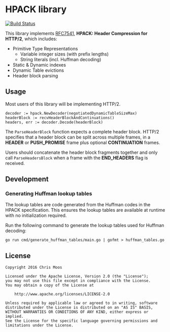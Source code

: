 # HPACK library

[![Build Status](https://travis-ci.org/chrismoos/hpack.svg?branch=master)](https://travis-ci.org/chrismoos/hpack)

This library implements [RFC7541](https://tools.ietf.org/html/rfc7541), **HPACK: Header Compression for HTTP/2**, which includes:

* Primitive Type Representations
    * Variable integer sizes (with prefix lengths)
    * String literals (incl. Huffman decoding)
* Static & Dynamic indexes
* Dynamic Table evictions
* Header block parsing

## Usage

Most users of this library will be implementing HTTP/2.

    decoder := hpack.NewDecoder(negotiatedDynamicTableSizeMax)
    headerBlock := recvHeaderBlockAndContinuations()
    headers, err := decoder.Decode(headerBlock)

The `ParseHeaderBlock` function expects a complete header block. HTTP/2 specifies that a header block can be split across multiple frames, in a **HEADER** or **PUSH_PROMISE** frame plus optional **CONTINUATION** frames.

Users should concatenate the header block fragments together and only call `ParseHeadersBlock` when a frame with the **END_HEADERS** flag is received.

## Development

### Generating Huffman lookup tables

The lookup tables are code generated from the Huffman codes in the HPACK specification. This ensures the lookup tables are available at runtime with no initialization required.

Run the following command to generate the lookup tables used for Huffman decoding:

    go run cmd/generate_huffman_tables/main.go | gofmt > huffman_tables.go

## License

    Copyright 2016 Chris Moos

    Licensed under the Apache License, Version 2.0 (the "License");
    you may not use this file except in compliance with the License.
    You may obtain a copy of the License at

        http://www.apache.org/licenses/LICENSE-2.0

    Unless required by applicable law or agreed to in writing, software
    distributed under the License is distributed on an "AS IS" BASIS,
    WITHOUT WARRANTIES OR CONDITIONS OF ANY KIND, either express or implied.
    See the License for the specific language governing permissions and
    limitations under the License.
